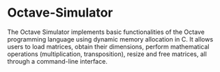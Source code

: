 # Octave-Simulator
The Octave Simulator implements basic functionalities of the Octave programming language using dynamic memory allocation in C. It allows users to load matrices, obtain their dimensions, perform mathematical operations (multiplication, transposition), resize and free matrices, all through a command-line interface.
